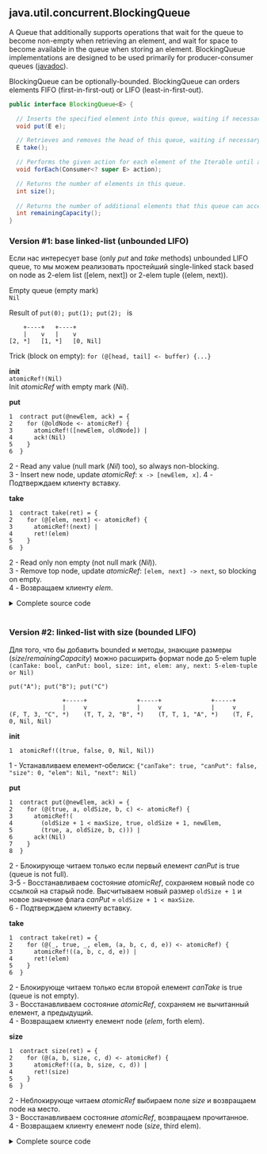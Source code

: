 ## java.util.concurrent.BlockingQueue<E>

A Queue that additionally supports operations that wait for the queue to become non-empty when retrieving an element, and wait for space to become available in the queue when storing an element. BlockingQueue implementations are designed to be used primarily for producer-consumer queues ([javadoc](https://docs.oracle.com/javase/9/docs/api/java/util/concurrent/BlockingQueue.html)). 

BlockingQueue can be optionally-bounded. BlockingQueue can orders elements FIFO (first-in-first-out) or LIFO (least-in-first-out).

```java
public interface BlockingQueue<E> {

  // Inserts the specified element into this queue, waiting if necessary for space to become available.
  void put(E e);

  // Retrieves and removes the head of this queue, waiting if necessary until an element becomes available.
  E take();

  // Performs the given action for each element of the Iterable until all elements have been processed or the action throws an exception.
  void forEach(Consumer<? super E> action);

  // Returns the number of elements in this queue.
  int size();
  
  // Returns the number of additional elements that this queue can accept without blocking.  
  int remainingCapacity();
}
```

### Version #1: base linked-list (unbounded LIFO)
Если нас интересует base (only *put* and *take* methods) unbounded LIFO queue, то мы можем реализовать простейший single-linked stack based on node as 2-elem list (\[elem, next\]) or 2-elem tuple ((elem, next)).

Empty queue (empty mark)  
```Nil``` 

Result of ```put(0); put(1); put(2); ``` is
```
    +----+   +----+
    |    v   |    v
[2, *]   [1, *]   [0, Nil]
```

Trick (block on empty): ```for (@[head, tail] <- buffer) {...}```

**init**  
```atomicRef!(Nil)```    
Init *atomicRef* with empty mark (*Nil*).

**put**
```
1  contract put(@newElem, ack) = {
2    for (@oldNode <- atomicRef) {
3      atomicRef!([newElem, oldNode]) | 
4      ack!(Nil)
5    }
6  }
```
2 - Read any value (null mark (*Nil*) too), so always non-blocking.  
3 - Insert new node, update *atomicRef*: ```x -> [newElem, x]```.
4 - Подтверждаем клиенту вставку.  

**take**
```
1  contract take(ret) = {
2    for (@[elem, next] <- atomicRef) {
3      atomicRef!(next) | 
4      ret!(elem)  
5    }
6  } 
```
2 - Read only non empty (not null mark (*Nil*)).  
3 - Remove top node, update *atomicRef*: ```[elem, next] -> next```, so blocking on empty.  
4 - Возвращаем клиенту *elem*.   

<details><summary>Сomplete source code</summary>
<p>
  
```
new LinkedBlockingQueue in {
  contract LinkedBlockingQueue(put, take) = {
    new atomicRef in {
      atomicRef!(Nil) |
      contract put(@newElem, ack) = {
        for (@oldNode <- atomicRef) {
          atomicRef!([newElem, oldNode]) | ack!(Nil)
        }
      } |
      contract take(ret) = {
        for (@[elem, next] <- atomicRef) {
          atomicRef!(next) | ret!(elem)  
        }
      } 
    }    
  }|
  
  new put, take, size in {    
    LinkedBlockingQueue!(*put, *take) |    
    
    // === put(0); put(1); put(2); 
    // === stdout(get()); stdout(get()); stdout(get())
    new ack, ret in { 
      put!(0, *ack) | for (_ <- ack) {
        put!(1, *ack) | for (_ <- ack) {
          put!(2, *ack) | for (_ <- ack) {
            take!(*ret) | for (@elem <- ret) {
              stdoutAck!(["take", elem], *ack) | for (_ <- ack) {
                take!(*ret) | for (@elem <- ret) {
                  stdoutAck!(["take", elem], *ack) | for (_ <- ack) {
                    take!(*ret) | for (@elem <- ret) {
                      stdoutAck!(["take", elem], *ack) | for (_ <- ack) {
                        Nil
                      }
                    }
                  }
                }
              }
            }
          } 
        }
      } 
    }
  }
}
```
```
>> @{["take", 2]}
>> @{["take", 1]}
>> @{["take", 0]}
```
</p>
</details><br/>

### Version #2: linked-list with size (bounded LIFO)

Для того, что бы добавить bounded и методы, знающие размеры (*size*/*remainingCapacity*) можно расширить формат node до 5-elem tuple
```(canTake: bool, canPut: bool, size: int, elem: any, next: 5-elem-tuple or Nil)```

```put("A"); put("B"); put("C")```

```
               +-----+              +-----+              +-----+
               |     v              |     v              |     v
(F, T, 3, "C", *)    (T, T, 2, "B", *)    (T, T, 1, "A", *)    (T, F, 0, Nil, Nil)
```

**init**  
```
1  atomicRef!((true, false, 0, Nil, Nil))
```   
1 - Устанавливаем елемент-обелиск: ```{"canTake": true, "canPut": false, "size": 0, "elem": Nil, "next": Nil)```

**put**   
```
1  contract put(@newElem, ack) = {
2    for (@(true, a, oldSize, b, c) <- atomicRef) {
3      atomicRef!(
4        (oldSize + 1 < maxSize, true, oldSize + 1, newElem, 
5        (true, a, oldSize, b, c))) | 
6      ack!(Nil)
7    }
8  }
```
2 - Блокирующе читаем только если первый елемент *canPut* is true (queue is not full).   
3-5 - Восстанавливаем состояние *atomicRef*, сохраняем новый node со ссылкой на старый node. Высчитываем новый размер ```oldSize + 1``` и новое значение флага *canPut* = ```oldSize + 1 < maxSize```.   
6 - Подтверждаем клиенту вставку.     

**take**   
```
1  contract take(ret) = {
2    for (@(_, true, _, elem, (a, b, c, d, e)) <- atomicRef) {
3      atomicRef!((a, b, c, d, e)) | 
4      ret!(elem)  
5    }
6  }
```
2 - Блокирующе читаем только если второй елемент *canTake* is true (queue is not empty).   
3 - Восстанавливаем состояние *atomicRef*, сохраняем не вычитанный елемент, а предыдущий.   
4 - Возвращаем клиенту елемент node (*elem*, forth elem).   

**size**   
```
1  contract size(ret) = {
2    for (@(a, b, size, c, d) <- atomicRef) {
3      atomicRef!((a, b, size, c, d)) | 
4      ret!(size)  
5    }
6  } 
```
2 - Неблокирующе читаем *atomicRef* выбираем поле *size* и возвращаем node на место.  
3 - Восстанавливаем состояние *atomicRef*, возвращаем прочитанное.   
4 - Возвращаем клиенту елемент node (*size*, third elem).   

<details><summary>Сomplete source code</summary>
<p>
  
```
new LinkedBlockingQueue in {
  contract LinkedBlockingQueue(@maxSize, put, take, size, remainingCapacity) = {
    new atomicRef in {
      atomicRef!((false, true, 0, Nil, Nil)) |
      contract put(@newElem, ack) = {
        for (@(true, a, oldSize, b, c) <- atomicRef) {
          atomicRef!(
            (oldSize + 1 < maxSize, true, oldSize + 1, newElem, 
            (true, a, oldSize, b, c))) | 
          ack!(Nil)
        }
      } |
      contract take(ret) = {
        for (@(_, true, _, elem, (a, b, c, d, e)) <- atomicRef) {
          atomicRef!((a, b, c, d, e)) | 
          ret!(elem)  
        }
      } |
      contract size(ret) = {
        for (@(a, b, size, c, d) <- atomicRef) {
          atomicRef!((a, b, size, c, d)) | 
          ret!(size)  
        }
      } |
      contract remainingCapacity(ret) = {
        for (@(a, b, size, c, d) <- atomicRef) {
          atomicRef!((a, b, size, c, d)) | 
          ret!(maxSize - size)  
        }
      }        
    }    
  }|
  
  new put, take, size, remainingCapacity in {    
    LinkedBlockingQueue!(10, *put, *take, *size, *remainingCapacity) |    
    
    new ack, ret in { 
      put!("A", *ack) | for (_ <- ack) {
        put!("B", *ack) | for (_ <- ack) {
          put!("C", *ack) | for (_ <- ack) {
            size!(*ret) | for (@sz <- ret) {
              stdoutAck!(["size", sz], *ack) | for (_ <- ack) {              
                remainingCapacity!(*ret) | for (@sz <- ret) {
                  stdoutAck!(["remainingCapacity", sz], *ack) | for (_ <- ack) {         
                    take!(*ret) | for (@elem <- ret) {
                      stdoutAck!(["take", elem], *ack) | for (_ <- ack) {
                        take!(*ret) | for (@elem <- ret) {
                          stdoutAck!(["take", elem], *ack) | for (_ <- ack) {
                            take!(*ret) | for (@elem <- ret) {
                              stdoutAck!(["take", elem], *ack) | for (_ <- ack) {
                                Nil
                              }
                            }
                          }
                        }
                      }
                    }                
                  }
                }                
              }
            }
          } 
        }
      } 
    }     
  }
}
```
```
>> @{["size", 3]}
>> @{["remainingCapacity", 7]}
>> @{["take", "C"]}
>> @{["take", "B"]}
>> @{["take", "A"]}
```
</p>
</details><br/>
